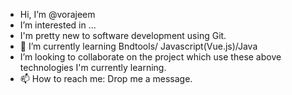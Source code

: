 - Hi, I’m @vorajeem
- I’m interested in ...
- I'm pretty new to software development using Git.
- 🌱 I’m currently learning Bndtools/ Javascript(Vue.js)/Java
- I’m looking to collaborate on the project which use these above technologies I'm currently learning.
- 📫 How to reach me: Drop me a message.

<!---
vorajeem/vorajeem is a ✨ special ✨ repository because its `README.md` (this file) appears on your GitHub profile.
You can click the Preview link to take a look at your changes.
--->
